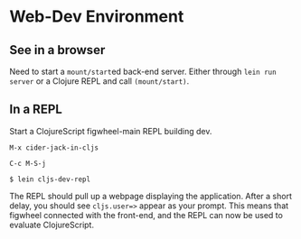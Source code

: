 # Web-Dev Environment

## See in a browser

Need to start a `mount/start`ed back-end server. Either through `lein
run server` or a Clojure REPL and call `(mount/start)`.

## In a REPL

Start a ClojureScript figwheel-main REPL building dev.

    M-x cider-jack-in-cljs

    C-c M-S-j

    $ lein cljs-dev-repl

The REPL should pull up a webpage displaying the application. After a
short delay, you should see `cljs.user=>` appear as your prompt. This
means that figwheel connected with the front-end, and the REPL can now
be used to evaluate ClojureScript.
